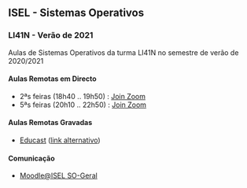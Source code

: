 ## ISEL - Sistemas Operativos
### LI41N - Verão de 2021
Aulas de Sistemas Operativos da turma LI41N no semestre de verão de 2020/2021

#### Aulas Remotas em Directo
* 2ªs feiras (18h40 .. 19h50) : [Join Zoom](https://videoconf-colibri.zoom.us/j/83547163781)
* 5ªs feiras (20h10 .. 22h50) : [Join Zoom](https://videoconf-colibri.zoom.us/j/83547163781)

#### Aulas Remotas Gravadas
* [Educast](https://educast.fccn.pt/vod/channels/hamryuecg) ([link alternativo](https://portal.educast.fccn.pt/videos?c=8188))

#### Comunicação
* [Moodle@ISEL SO-Geral](https://2021moodle.isel.pt/course/view.php?id=5890)

